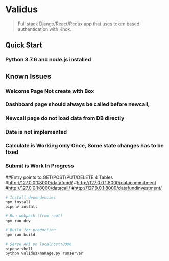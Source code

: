 # Validus

> Full stack Django/React/Redux app that uses token based authentication with Knox.

## Quick Start
### Python 3.7.6 and node.js installed

## Known Issues 
### Welcome Page Not create with Box
### Dashboard page should always be called before newcall, 
### Newcall page do not load data from DB directly
### Date is not implemented
### Calculate is Working only Once, Some state changes has to be fixed
### Submit is Work In Progress

##Entry points to GET/POST/PUT/DELETE 4 Tables
#http://127.0.0.1:8000/datafund/
#http://127.0.0.1:8000/datacommitment
#http://127.0.0.1:8000/datacall/
#http://127.0.0.1:8000/datafundinvestment/

```bash
# Install dependencies
npm install
pipenv install

# Run webpack (from root)
npm run dev

# Build for production
npm run build

# Serve API on localhost:8000
pipenv shell
python validus/manage.py runserver

```
